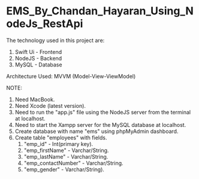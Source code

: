 # EMS_By_Chandan_Hayaran_Using_NodeJs_RestApi

The technology used in this project are:
  1. Swift Ui - Frontend
  2. NodeJS - Backend
  3. MySQL - Database

Architecture Used: MVVM (Model-View-ViewModel)

NOTE: 
  1. Need MacBook.
  2. Need Xcode (latest version).
  3. Need to run the "app.js" file using the NodeJS server from the terminal at localhost.
  4. Need to start the Xampp server for the MySQL database at localhost.
  5. Create database with name "ems" using phpMyAdmin dashboard.
  6. Create table "employees" with fields. 
      1. "emp_id" - Int(primary key).
      2. "emp_firstName" - Varchar/String.
      3. "emp_lastName" - Varchar/String.
      4. "emp_contactNumber" - Varchar/String.
      5. "emp_gender" - Varchar/String).
